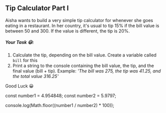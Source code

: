 ## Tip Calculator Part I

Aisha wants to build a very simple tip calculator for whenever she goes eating in a restaurant. In her country, it's usual to tip 15% if the bill value is between 50 and 300. If the value is different, the tip is 20%.

##### Your Task 😃:
1. Calculate the tip, depending on the bill value. Create a variable called `bill` for this
2. Print a string to the console containing the bill value, the tip, and the final value (bill + tip). Example: *'The bill was 275, the tip was 41.25, and the total value 316.25'*
  
Good Luck 😀
 


 const number1 = 4.954848;
const number2 = 5.9797;

console.log(Math.floor((number1 / number2) * 100));